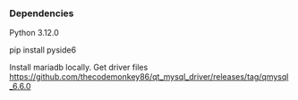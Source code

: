 ### Dependencies
Python 3.12.0

pip install pyside6

Install mariadb locally. Get driver files https://github.com/thecodemonkey86/qt_mysql_driver/releases/tag/qmysql_6.6.0